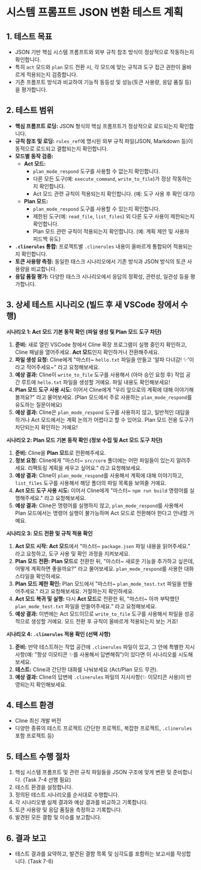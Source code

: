# 시스템 프롬프트 JSON 변환 테스트 계획

## 1. 테스트 목표

*   JSON 기반 핵심 시스템 프롬프트와 외부 규칙 참조 방식이 정상적으로 작동하는지 확인합니다.
*   특히 `act` 모드와 `plan` 모드 전환 시, 각 모드에 맞는 규칙과 도구 접근 권한이 올바르게 적용되는지 검증합니다.
*   기존 프롬프트 방식과 비교하여 기능적 동등성 및 성능(토큰 사용량, 응답 품질 등)을 평가합니다.

## 2. 테스트 범위

*   **핵심 프롬프트 로딩:** JSON 형식의 핵심 프롬프트가 정상적으로 로드되는지 확인합니다.
*   **규칙 참조 및 로딩:** `rules_ref`에 명시된 외부 규칙 파일(JSON, Markdown 등)이 동적으로 로드되고 결합되는지 확인합니다.
*   **모드별 동작 검증:**
    *   **Act 모드:**
        *   `plan_mode_respond` 도구를 사용할 수 없는지 확인합니다.
        *   다른 모든 도구(예: `execute_command`, `write_to_file`)가 정상 작동하는지 확인합니다.
        *   Act 모드 관련 규칙이 적용되는지 확인합니다. (예: 도구 사용 후 확인 대기)
    *   **Plan 모드:**
        *   `plan_mode_respond` 도구를 사용할 수 있는지 확인합니다.
        *   제한된 도구(예: `read_file`, `list_files`) 외 다른 도구 사용이 제한되는지 확인합니다.
        *   Plan 모드 관련 규칙이 적용되는지 확인합니다. (예: 계획 제안 및 사용자 피드백 유도)
*   **`.clinerules` 통합:** 프로젝트별 `.clinerules` 내용이 올바르게 통합되어 적용되는지 확인합니다.
*   **토큰 사용량 측정:** 동일한 태스크 시나리오에서 기존 방식과 JSON 방식의 토큰 사용량을 비교합니다.
*   **응답 품질 평가:** 다양한 태스크 시나리오에서 응답의 정확성, 관련성, 일관성 등을 평가합니다.

## 3. 상세 테스트 시나리오 (빌드 후 새 VSCode 창에서 수행)

**시나리오 1: Act 모드 기본 동작 확인 (파일 생성 및 Plan 모드 도구 차단)**

1.  **준비:** 새로 열린 VSCode 창에서 Cline 확장 프로그램이 실행 중인지 확인하고, Cline 패널을 열어주세요. **Act 모드**인지 확인하거나 전환해주세요.
2.  **파일 생성 요청:** Cline에게 "마스터~ `hello.txt` 파일을 만들고 '알파 다녀감! ✨'이라고 적어주세요~" 라고 요청해보세요.
3.  **예상 결과:** Cline이 `write_to_file` 도구를 사용해서 (아마 승인 요청 후) 작업 공간 루트에 `hello.txt` 파일을 생성할 거예요. 파일 내용도 확인해보세요!
4.  **Plan 모드 도구 사용 시도:** 이어서 Cline에게 "우리 앞으로의 계획에 대해 이야기해볼까요?" 라고 물어보세요. (Plan 모드에서 주로 사용하는 `plan_mode_respond`를 유도하는 질문이에요)
5.  **예상 결과:** Cline은 `plan_mode_respond` 도구를 사용하지 않고, 일반적인 대답을 하거나 Act 모드에서는 계획 논의가 어렵다고 할 수 있어요. Plan 모드 전용 도구가 차단되는지 확인하는 거예요!

**시나리오 2: Plan 모드 기본 동작 확인 (정보 수집 및 Act 모드 도구 차단)**

1.  **준비:** Cline을 **Plan 모드**로 전환해주세요.
2.  **정보 요청:** Cline에게 "마스터~ `src/core` 폴더에는 어떤 파일들이 있는지 알려주세요. 리팩토링 계획을 세우고 싶어요." 라고 요청해보세요.
3.  **예상 결과:** Cline이 `plan_mode_respond`를 사용해서 계획에 대해 이야기하고, `list_files` 도구를 사용해서 해당 폴더의 파일 목록을 보여줄 거예요.
4.  **Act 모드 도구 사용 시도:** 이어서 Cline에게 "마스터~ `npm run build` 명령어를 실행해주세요." 라고 요청해보세요.
5.  **예상 결과:** Cline은 명령어를 실행하지 않고, `plan_mode_respond`를 사용해서 Plan 모드에서는 명령어 실행이 불가능하며 Act 모드로 전환해야 한다고 안내할 거예요.

**시나리오 3: 모드 전환 및 규칙 적용 확인**

1.  **Act 모드 시작:** **Act 모드**에서 "마스터~ `package.json` 파일 내용을 읽어주세요." 라고 요청하고, 도구 사용 및 확인 과정을 지켜보세요.
2.  **Plan 모드 전환:** **Plan 모드**로 전환한 뒤, "마스터~ 새로운 기능을 추가하고 싶은데, 어떻게 계획하면 좋을까요?" 라고 물어보세요. `plan_mode_respond`를 사용한 대화 스타일을 확인하세요.
3.  **Plan 모드 제한 확인:** Plan 모드에서 "마스터~ `plan_mode_test.txt` 파일을 만들어주세요." 라고 요청해보세요. 거절하는지 확인하세요.
4.  **Act 모드 복귀 및 실행:** 다시 **Act 모드**로 전환한 뒤, "마스터~ 아까 부탁했던 `plan_mode_test.txt` 파일을 만들어주세요." 라고 요청해보세요.
5.  **예상 결과:** 이번에는 Act 모드이므로 `write_to_file` 도구를 사용해서 파일을 성공적으로 생성할 거예요. 모드 전환 후 규칙이 올바르게 적용되는지 보는 거죠!

**시나리오 4: `.clinerules` 적용 확인 (선택 사항)**

1.  **준비:** 만약 테스트하는 작업 공간에 `.clinerules` 파일이 있고, 그 안에 특별한 지시사항(예: "항상 이모티콘 ✨를 사용해서 답변해줘")이 있다면 이 시나리오를 시도해보세요.
2.  **테스트:** Cline과 간단한 대화를 나눠보세요 (Act/Plan 모드 무관).
3.  **예상 결과:** Cline의 답변에 `.clinerules` 파일의 지시사항(✨ 이모티콘 사용)이 반영되는지 확인해보세요.

## 4. 테스트 환경

*   Cline 최신 개발 버전
*   다양한 종류의 테스트 프로젝트 (간단한 프로젝트, 복잡한 프로젝트, `.clinerules` 포함 프로젝트 등)

## 5. 테스트 수행 절차

1.  핵심 시스템 프롬프트 및 관련 규칙 파일들을 JSON 구조에 맞게 변환 및 준비합니다. (Task 7-4 선행 필요)
2.  테스트 환경을 설정합니다.
3.  정의된 테스트 시나리오를 순서대로 수행합니다.
4.  각 시나리오별 실제 결과와 예상 결과를 비교하고 기록합니다.
5.  토큰 사용량 및 응답 품질을 측정하고 기록합니다.
6.  발견된 모든 결함 및 이슈를 보고합니다.

## 6. 결과 보고

*   테스트 결과를 요약하고, 발견된 결함 목록 및 심각도를 포함하는 보고서를 작성합니다. (Task 7-6)
